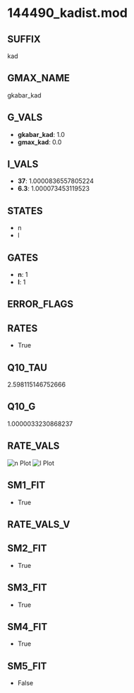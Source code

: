 # 144490_kadist.mod

## SUFFIX

kad

## GMAX_NAME

gkabar_kad

## G_VALS

- **gkabar_kad**: 1.0
- **gmax_kad**: 0.0

## I_VALS

- **37**: 1.0000836557805224
- **6.3**: 1.000073453119523

## STATES

- n
- l

## GATES

- **n**: 1
- **l**: 1

## ERROR_FLAGS


## RATES

- True

## Q10_TAU

2.598115146752666

## Q10_G

1.0000033230868237

## RATE_VALS

![n Plot](/Users/pbozelos/Dropbox/icg-Chai-Panos/supermodels/output_markdown_files/K/144490_kadist.mod/images/n.png)
![l Plot](/Users/pbozelos/Dropbox/icg-Chai-Panos/supermodels/output_markdown_files/K/144490_kadist.mod/images/l.png)

## SM1_FIT

- True

## RATE_VALS_V

## SM2_FIT

- True

## SM3_FIT

- True

## SM4_FIT

- True

## SM5_FIT

- False

